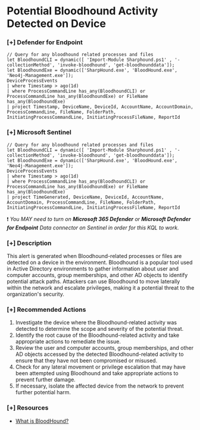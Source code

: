 # Potential Bloodhound Activity Detected on Device 

### [+] Defender for Endpoint
```
// Query for any bloodhound related processes and files
let BloodhoundCLI = dynamic([ 'Import-Module Sharphound.ps1' , '-collectionMethod', 'invoke-bloodhound', 'get-bloodhounddata']);
let BloodhoundExe = dynamic(['SharpHound.exe', 'BloodHound.exe', 'Neo4j-Management.exe']);
DeviceProcessEvents
| where Timestamp > ago(1d)
| where ProcessCommandLine has_any(BloodhoundCLI) or ProcessCommandLine has_any(BloodhoundExe) or FileName has_any(BloodhoundExe)
| project Timestamp, DeviceName, DeviceId, AccountName, AccountDomain, ProcessCommandLine, FileName, FolderPath, InitiatingProcessCommandLine, InitiatingProcessFileName, ReportId
```

### [+] Microsoft Sentinel 
```
// Query for any bloodhound related processes and files
let BloodhoundCLI = dynamic([ 'Import-Module Sharphound.ps1' , '-collectionMethod', 'invoke-bloodhound', 'get-bloodhounddata']);
let BloodhoundExe = dynamic(['SharpHound.exe', 'BloodHound.exe', 'Neo4j-Management.exe']);
DeviceProcessEvents
| where Timestamp > ago(1d)
| where ProcessCommandLine has_any(BloodhoundCLI) or ProcessCommandLine has_any(BloodhoundExe) or FileName has_any(BloodhoundExe)
| project TimeGenerated, DeviceName, DeviceId, AccountName, AccountDomain, ProcessCommandLine, FileName, FolderPath, InitiatingProcessCommandLine, InitiatingProcessFileName, ReportId
```
:exclamation: *You MAY need to turn on **Microsoft 365 Defender** or **Microsoft Defender for Endpoint** Data connector on Sentinel in order for this KQL to work.*

### [+] Description 
This alert is generated when Bloodhound-related processes or files are detected on a device in the environment. Bloodhound is a popular tool used in Active Directory environments to gather information about user and computer accounts, group memberships, and other AD objects to identify potential attack paths. Attackers can use Bloodhound to move laterally within the network and escalate privileges, making it a potential threat to the organization's security.

### [+] Recommended Actions
1. Investigate the device where the Bloodhound-related activity was detected to determine the scope and severity of the potential threat.
2. Identify the root cause of the Bloodhound-related activity and take appropriate actions to remediate the issue.
3. Review the user and computer accounts, group memberships, and other AD objects accessed by the detected Bloodhound-related activity to ensure that they have not been compromised or misused.
4. Check for any lateral movement or privilege escalation that may have been attempted using Bloodhound and take appropriate actions to prevent further damage.
5. If necessary, isolate the affected device from the network to prevent further potential harm.

### [+] Resources
- [What is BloodHound?](https://attack.mitre.org/software/S0521/)
